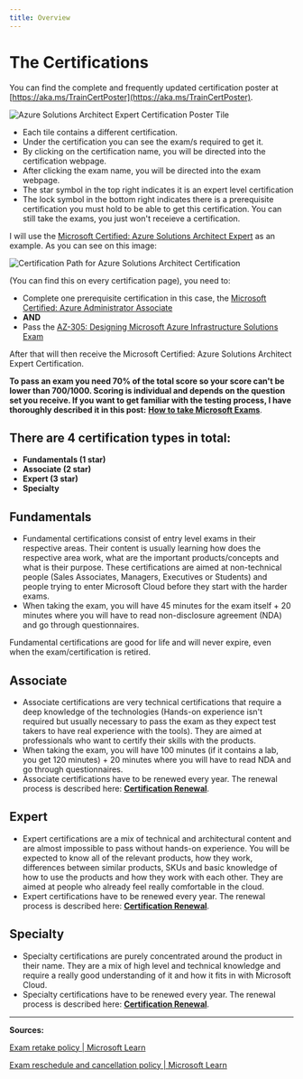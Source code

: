 ```yaml
---
title: Overview
---
```


# The Certifications

You can find the complete and frequently updated certification poster at [https://aka.ms/TrainCertPoster](https://aka.ms/TrainCertPoster).

<img src="/azurearchitect.png" alt="Azure Solutions Architect Expert Certification Poster Tile"/>

* Each tile contains a different certification.
* Under the certification you can see the exam/s required to get it.
* By clicking on the certification name, you will be directed into the certification webpage.
* After clicking the exam name, you will be directed into the exam webpage.
* The star symbol in the top right indicates it is an expert level certification
* The lock symbol in the bottom right indicates there is a prerequisite certification you must hold to be able to get this certification. You can still take the exams, you just won't receieve a certification. 

I will use the [Microsoft Certified: Azure Solutions Architect Expert](https://docs.microsoft.com/learn/certifications/azure-solutions-architect?WT.mc_id=165290) as an example. As you can see on this image:

<img src="/azurearchitectpath.png" alt="Certification Path for Azure Solutions Architect Certification"/>

(You can find this on every certification page), you need to:

* Complete one prerequisite certification in this case, the [Microsoft Certified: Azure Administrator Associate](https://docs.microsoft.com/learn/certifications/azure-administrator?WT.mc_id=165290)
* **AND**
* Pass the [AZ-305: Designing Microsoft Azure Infrastructure Solutions Exam](https://learn.microsoft.com/credentials/certifications/exams/az-305/?WT.mc_id=165290)

After that will then receive the Microsoft Certified: Azure Solutions Architect Expert Certification.

**To pass an exam you need 70% of the total score so your score can't be lower than 700/1000. Scoring is individual and depends on the question set you receive. If you want to get familiar with the testing process, I have thoroughly described it in this post:** [**How to take Microsoft Exams**](https://certs.msfthub.wiki/guide/takingtheexams/).

## There are 4 certification types in total:

* **Fundamentals (1 star)**
* **Associate (2 star)**
* **Expert (3 star)**
* **Specialty**

## Fundamentals

* Fundamental certifications consist of entry level exams in their respective areas. Their content is usually learning how does the respective area work, what are the important products/concepts and what is their purpose. These certifications are aimed at non-technical people (Sales Associates, Managers, Executives or Students) and people trying to enter Microsoft Cloud before they start with the harder exams.
* When taking the exam, you will have 45 minutes for the exam itself + 20 minutes where you will have to read non-disclosure agreement (NDA) and go through questionnaires.

Fundamental certifications are good for life and will never expire, even when the exam/certification is retired.

## Associate

* Associate certifications are very technical certifications that require a deep knowledge of the technologies (Hands-on experience isn't required but usually necessary to pass the exam as they expect test takers to have real experience with the tools). They are aimed at professionals who want to certify their skills with the products.
* When taking the exam, you will have 100 minutes (if it contains a lab, you get 120 minutes) + 20 minutes where you will have to read NDA and go through questionnaires.
* Associate certifications have to be renewed every year. The renewal process is described here: [**Certification Renewal**](https://certs.msfthub.wiki/guide/certificationrenewal/).

## Expert

* Expert certifications are a mix of technical and architectural content and are almost impossible to pass without hands-on experience. You will be expected to know all of the relevant products, how they work, differences between similar products, SKUs and basic knowledge of how to use the products and how they work with each other. They are aimed at people who already feel really comfortable in the cloud.
* Expert certifications have to be renewed every year. The renewal process is described here: [**Certification Renewal**](https://certs.msfthub.wiki/guide/certificationrenewal/).

## Specialty

* Specialty certifications are purely concentrated around the product in their name. They are a mix of high level and technical knowledge and require a really good understanding of it and how it fits in with Microsoft Cloud.
* Specialty certifications have to be renewed every year. The renewal process is described here: [**Certification Renewal**](https://certs.msfthub.wiki/guide/certificationrenewal/).

---

**Sources:**

[Exam retake policy | Microsoft Learn](https://learn.microsoft.com/en-us/certifications/exam-retake-policy?WT.mc_id=165290) 

[Exam reschedule and cancellation policy | Microsoft Learn](https://learn.microsoft.com/en-us/certifications/exam-reschedule-and-cancellation-policy?WT.mc_id=165290)
